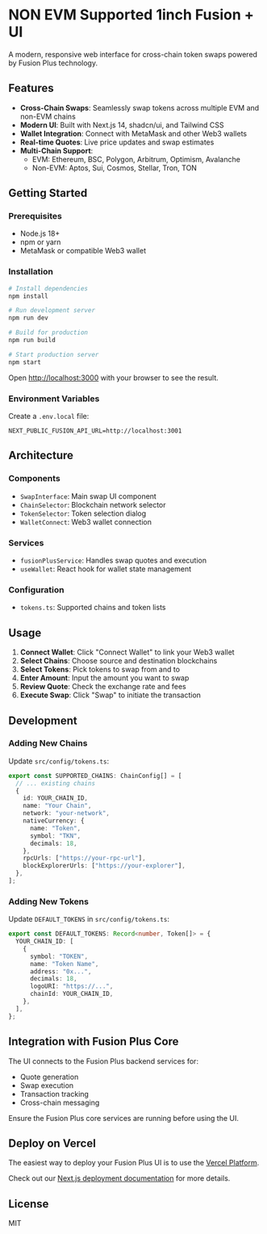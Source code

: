 # NON EVM Supported 1inch Fusion + UI

A modern, responsive web interface for cross-chain token swaps powered by Fusion Plus technology.

## Features

- **Cross-Chain Swaps**: Seamlessly swap tokens across multiple EVM and non-EVM chains
- **Modern UI**: Built with Next.js 14, shadcn/ui, and Tailwind CSS
- **Wallet Integration**: Connect with MetaMask and other Web3 wallets
- **Real-time Quotes**: Live price updates and swap estimates
- **Multi-Chain Support**: 
  - EVM: Ethereum, BSC, Polygon, Arbitrum, Optimism, Avalanche
  - Non-EVM: Aptos, Sui, Cosmos, Stellar, Tron, TON

## Getting Started

### Prerequisites

- Node.js 18+ 
- npm or yarn
- MetaMask or compatible Web3 wallet

### Installation

```bash
# Install dependencies
npm install

# Run development server
npm run dev

# Build for production
npm run build

# Start production server
npm start
```

Open [http://localhost:3000](http://localhost:3000) with your browser to see the result.

### Environment Variables

Create a `.env.local` file:

```env
NEXT_PUBLIC_FUSION_API_URL=http://localhost:3001
```

## Architecture

### Components

- `SwapInterface`: Main swap UI component
- `ChainSelector`: Blockchain network selector
- `TokenSelector`: Token selection dialog
- `WalletConnect`: Web3 wallet connection

### Services

- `fusionPlusService`: Handles swap quotes and execution
- `useWallet`: React hook for wallet state management

### Configuration

- `tokens.ts`: Supported chains and token lists

## Usage

1. **Connect Wallet**: Click "Connect Wallet" to link your Web3 wallet
2. **Select Chains**: Choose source and destination blockchains
3. **Select Tokens**: Pick tokens to swap from and to
4. **Enter Amount**: Input the amount you want to swap
5. **Review Quote**: Check the exchange rate and fees
6. **Execute Swap**: Click "Swap" to initiate the transaction

## Development

### Adding New Chains

Update `src/config/tokens.ts`:

```typescript
export const SUPPORTED_CHAINS: ChainConfig[] = [
  // ... existing chains
  {
    id: YOUR_CHAIN_ID,
    name: "Your Chain",
    network: "your-network",
    nativeCurrency: {
      name: "Token",
      symbol: "TKN",
      decimals: 18,
    },
    rpcUrls: ["https://your-rpc-url"],
    blockExplorerUrls: ["https://your-explorer"],
  },
];
```

### Adding New Tokens

Update `DEFAULT_TOKENS` in `src/config/tokens.ts`:

```typescript
export const DEFAULT_TOKENS: Record<number, Token[]> = {
  YOUR_CHAIN_ID: [
    {
      symbol: "TOKEN",
      name: "Token Name",
      address: "0x...",
      decimals: 18,
      logoURI: "https://...",
      chainId: YOUR_CHAIN_ID,
    },
  ],
};
```

## Integration with Fusion Plus Core

The UI connects to the Fusion Plus backend services for:

- Quote generation
- Swap execution
- Transaction tracking
- Cross-chain messaging

Ensure the Fusion Plus core services are running before using the UI.

## Deploy on Vercel

The easiest way to deploy your Fusion Plus UI is to use the [Vercel Platform](https://vercel.com/new?utm_medium=default-template&filter=next.js&utm_source=create-next-app&utm_campaign=create-next-app-readme).

Check out our [Next.js deployment documentation](https://nextjs.org/docs/app/building-your-application/deploying) for more details.

## License

MIT

